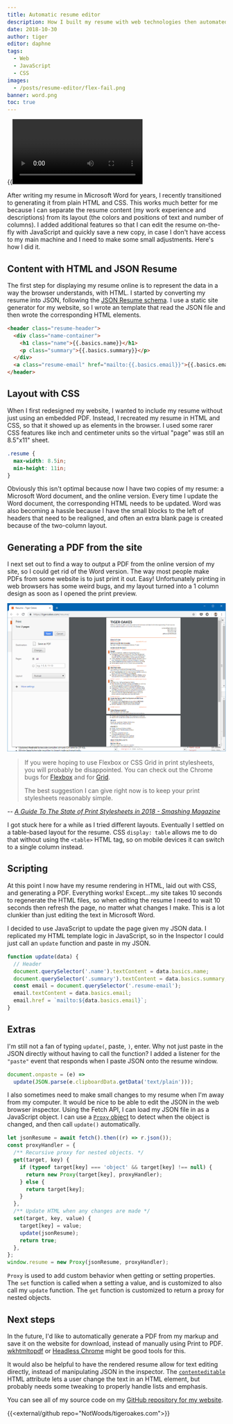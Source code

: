 ```yaml
---
title: Automatic resume editor
description: How I built my resume with web technologies then automated the formatting.
date: 2018-10-30
author: tiger
editor: daphne
tags:
  - Web
  - JavaScript
  - CSS
images:
  - /posts/resume-editor/flex-fail.png
banner: word.png
toc: true
---
```


{{<video src="resume-editor.mp4">}}

After writing my resume in Microsoft Word for years, I recently transitioned to generating it from plain HTML and CSS. This works much better for me because I can separate the resume content (my work experience and descriptions) from its layout (the colors and positions of text and number of columns). I added additional features so that I can edit the resume on-the-fly with JavaScript and quickly save a new copy, in case I don't have access to my main machine and I need to make some small adjustments. Here's how I did it.

## Content with HTML and JSON Resume

The first step for displaying my resume online is to represent the data in a way the browser understands, with HTML. I started by converting my resume into JSON, following the [JSON Resume schema](https://jsonresume.org/schema/). I use a static site generator for my website, so I wrote an template that read the JSON file and then wrote the corresponding HTML elements.

```html
<header class="resume-header">
  <div class="name-container">
    <h1 class="name">{{.basics.name}}</h1>
    <p class="summary">{{.basics.summary}}</p>
  </div>
  <a class="resume-email" href="mailto:{{.basics.email}}">{{.basics.email}}</a>
</header>
```

## Layout with CSS

When I first redesigned my website, I wanted to include my resume without just using an embedded PDF. Instead, I recreated my resume in HTML and CSS, so that it showed up as elements in the browser. I used some rarer CSS features like inch and centimeter units so the virtual "page" was still an 8.5"x11" sheet.

```css
.resume {
  max-width: 8.5in;
  min-height: 11in;
}
```

Obviously this isn't optimal because now I have two copies of my resume: a Microsoft Word document, and the online version. Every time I update the Word document, the corresponding HTML needs to be updated. Word was also becoming a hassle because I have the small blocks to the left of headers that need to be realigned, and often an extra blank page is created because of the two-column layout.

## Generating a PDF from the site

I next set out to find a way to output a PDF from the online version of my site, so I could get rid of the Word version. The way most people make PDFs from some website is to just print it out. Easy! Unfortunately printing in web browsers has some weird bugs, and my layout turned into a 1 column design as soon as I opened the print preview.

![Chrome print preview showing a broken resume layout](flex-fail.png)

> If you were hoping to use Flexbox or CSS Grid in print stylesheets, you will probably be disappointed. You can check out the Chrome bugs for [Flexbox](https://bugs.chromium.org/p/chromium/issues/detail?id=660611) and for [Grid](https://bugs.chromium.org/p/chromium/issues/detail?id=614667).
>
> The best suggestion I can give right now is to keep your print stylesheets reasonably simple.

<cite>-- [A Guide To The State of Print Stylesheets in 2018 - Smashing Magazine](https://www.smashingmagazine.com/2018/05/print-stylesheets-in-2018/#browser-support)</cite>

I got stuck here for a while as I tried different layouts. Eventually I settled on a table-based layout for the resume. CSS `display: table` allows me to do that without using the `<table>` HTML tag, so on mobile devices it can switch to a single column instead.

## Scripting

At this point I now have my resume rendering in HTML, laid out with CSS, and generating a PDF. Everything works! Except...my site takes 10 seconds to regenerate the HTML files, so when editing the resume I need to wait 10 seconds then refresh the page, no matter what changes I make. This is a lot clunkier than just editing the text in Microsoft Word.

I decided to use JavaScript to update the page given my JSON data. I replicated my HTML template logic in JavaScript, so in the Inspector I could just call an `update` function and paste in my JSON.

```js
function update(data) {
  // Header
  document.querySelector('.name').textContent = data.basics.name;
  document.querySelector('.summary').textContent = data.basics.summary;
  const email = document.querySelector('.resume-email');
  email.textContent = data.basics.email;
  email.href = `mailto:${data.basics.email}`;
}
```

## Extras

I'm still not a fan of typing `update(`, paste, `)`, enter. Why not just paste in the JSON directly without having to call the function? I added a listener for the `"paste"` event that responds when I paste JSON onto the resume window.

```js
document.onpaste = (e) =>
  update(JSON.parse(e.clipboardData.getData('text/plain')));
```

I also sometimes need to make small changes to my resume when I'm away from my computer. It would be nice to be able to edit the JSON in the web browser inspector. Using the Fetch API, I can load my JSON file in as a JavaScript object. I can use a [`Proxy` object](https://developer.mozilla.org/en-US/docs/Web/JavaScript/Reference/Global_Objects/Proxy) to detect when the object is changed, and then call `update()` automatically.

```js
let jsonResume = await fetch().then((r) => r.json());
const proxyHandler = {
  /** Recursive proxy for nested objects. */
  get(target, key) {
    if (typeof target[key] === 'object' && target[key] !== null) {
      return new Proxy(target[key], proxyHandler);
    } else {
      return target[key];
    }
  },
  /** Update HTML when any changes are made */
  set(target, key, value) {
    target[key] = value;
    update(jsonResume);
    return true;
  },
};
window.resume = new Proxy(jsonResume, proxyHandler);
```

`Proxy` is used to add custom behavior when getting or setting properties. The `set` function is called when a setting a value, and is customized to also call my `update` function. The `get` function is customized to return a proxy for nested objects.

## Next steps

In the future, I'd like to automatically generate a PDF from my markup and save it on the website for download, instead of manually using Print to PDF. [wkhtmltopdf](https://wkhtmltopdf.org/) or [Headless Chrome](https://developers.google.com/web/updates/2017/04/headless-chrome) might be good tools for this.

It would also be helpful to have the rendered resume allow for text editing directly, instead of manipulating JSON in the inspector. The [`contenteditable`](https://developer.mozilla.org/en-US/docs/Web/HTML/Global_attributes/contenteditable) HTML attribute lets a user change the text in an HTML element, but probably needs some tweaking to properly handle lists and emphasis.

You can see all of my source code on my [GitHub repository for my website](https://github.com/NotWoods/tigeroakes.com/tree/master/content/resume).

{{<external/github repo="NotWoods/tigeroakes.com">}}
